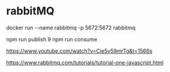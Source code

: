 # rabbitMQ

docker run --name rabbitmq -p 5672:5672 rabbitmq

npm run publish 9
npm run consume

https://www.youtube.com/watch?v=Cie5v59mrTg&t=1566s

https://www.rabbitmq.com/tutorials/tutorial-one-javascript.html